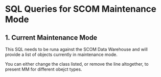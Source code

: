 # SQL Queries for SCOM Maintenance Mode

## 1. Current Maintenance Mode
This SQL needs to be runa against the SCOM Data Warehouse and will provide a list of objects currently in maintenance mode. 

You can either change the class listed, or remove the line altogether, to present MM for different obejct types.
